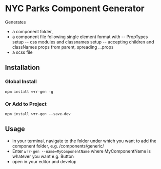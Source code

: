# NYC Parks Component Generator

Generates 
- a component folder, 
- a component file following single element format with
-- PropTypes setup
-- css modules and classnames setup
-- accepting children and classNames props from parent, spreading ...props
- a scss file

## Installation

### Global Install
```npm install wrr-gen -g```

### Or Add to Project
```npm install wrr-gen --save-dev```

## Usage

- In your terminal, navigate to the folder under which you want to add the component folder, e.g. /components/generic/
- Enter ```wrr-gen --name=MyComponentName``` where MyComponentName is whatever you want e.g. Button
- open in your editor and develop
